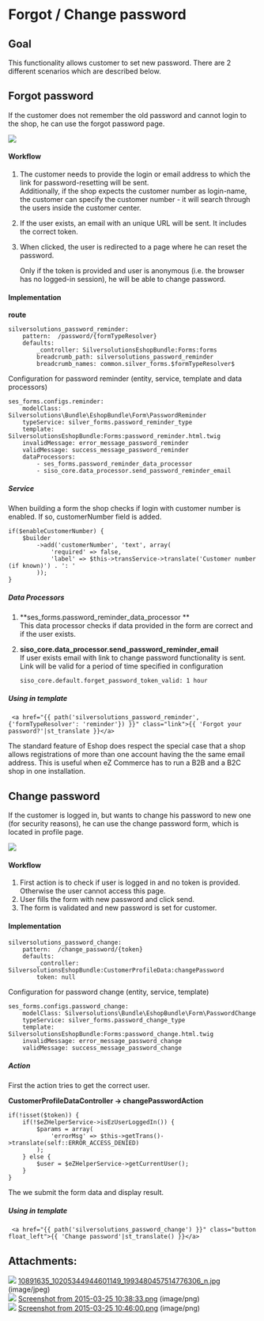 #  Forgot / Change password 

## Goal

This functionality allows customer to set new password. There are 2 different scenarios which are described below.

## Forgot password

If the customer does not remember the old password and cannot login to the shop, he can use the forgot password page.

![](attachments/23560942/23563261.png)

#### Workflow

1.  The customer needs to provide the login or email address to which the link for password-resetting will be sent.  
    Additionally, if the shop expects the customer number as login-name, the customer can specify the customer number - it will search through the users inside the customer center.

2.  If the user exists, an email with an unique URL will be sent. It includes the correct token.

3.  When clicked, the user is redirected to a page where he can reset the password.

    Only if the token is provided and user is anonymous (i.e. the browser has no logged-in session), he will be able to change password.

#### Implementation

**route**

``` 
silversolutions_password_reminder:
    pattern:  /password/{formTypeResolver}
    defaults:
        _controller: SilversolutionsEshopBundle:Forms:forms
        breadcrumb_path: silversolutions_password_reminder
        breadcrumb_names: common.silver_forms.$formTypeResolver$
```

Configuration for password reminder (entity, service, template and data processors)

``` 
ses_forms.configs.reminder:
    modelClass: Silversolutions\Bundle\EshopBundle\Form\PasswordReminder
    typeService: silver_forms.password_reminder_type
    template: SilversolutionsEshopBundle:Forms:password_reminder.html.twig
    invalidMessage: error_message_password_reminder
    validMessage: success_message_password_reminder
    dataProcessors:
        - ses_forms.password_reminder_data_processor
        - siso_core.data_processor.send_password_reminder_email
```

##### Service

When building a form the shop checks if login with customer number is enabled. If so, customerNumber field is added.

``` 
if($enableCustomerNumber) {
    $builder
        ->add('customerNumber', 'text', array(
            'required' => false,
            'label' => $this->transService->translate('Customer number (if known)') . ': '
        ));
}
```

##### Data Processors

1.  **ses\_forms.password\_reminder\_data\_processor **  
    This data processor checks if data provided in the form are correct and if the user exists.

2.  **siso\_core.data\_processor.send\_password\_reminder\_email**  
    If user exists email with link to change password functionality is sent. Link will be valid for a period of time specified in configuration

    ``` 
    siso_core.default.forget_password_token_valid: 1 hour
    ```

##### Using in template

``` 
 <a href="{{ path('silversolutions_password_reminder', {'formTypeResolver': 'reminder'}) }}" class="link">{{ 'Forgot your password?'|st_translate }}</a>
```

The standard feature of Eshop does respect the special case that a shop allows registrations of more than one account having the the same email address. This is useful when eZ Commerce has to run a B2B and a B2C shop in one installation.

## Change password

If the customer is logged in, but wants to change his password to new one (for security reasons), he can use the change password form, which is located in profile page.

![](attachments/23560942/23563262.png)

#### Workflow

1.  First action is to check if user is logged in and no token is provided. Otherwise the user cannot access this page.
2.  User fills the form with new password and click send.
3.  The form is validated and new password is set for customer.

#### Implementation

``` 
silversolutions_password_change:
    pattern:  /change_password/{token}
    defaults:
        _controller: SilversolutionsEshopBundle:CustomerProfileData:changePassword
        token: null
```

Configuration for password change (entity, service, template)

``` 
ses_forms.configs.password_change:
    modelClass: Silversolutions\Bundle\EshopBundle\Form\PasswordChange
    typeService: silver_forms.password_change_type
    template: SilversolutionsEshopBundle:Forms:password_change.html.twig
    invalidMessage: error_message_password_change
    validMessage: success_message_password_change
```

##### Action

First the action tries to get the correct user.

**CustomerProfileDataController -\> changePasswordAction**

``` 
if(!isset($token)) {
    if(!$eZHelperService->isEzUserLoggedIn()) {
        $params = array(
            'errorMsg' => $this->getTrans()->translate(self::ERROR_ACCESS_DENIED)
        );
    } else {
        $user = $eZHelperService->getCurrentUser();
    }
}
```

The we submit the form data and display result.

##### Using in template

``` 
 <a href="{{ path('silversolutions_password_change') }}" class="button float_left">{{ 'Change password'|st_translate() }}</a>         
```

## Attachments:

![](images/icons/bullet_blue.gif) [10891635\_10205344944601149\_1993480457514776306\_n.jpg](attachments/23560942/23563265.jpg) (image/jpeg)  
![](images/icons/bullet_blue.gif) [Screenshot from 2015-03-25 10:38:33.png](attachments/23560942/23563261.png) (image/png)  
![](images/icons/bullet_blue.gif) [Screenshot from 2015-03-25 10:46:00.png](attachments/23560942/23563262.png) (image/png)  
